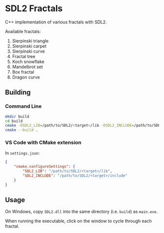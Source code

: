 # SDL2 Fractals

C++ implementation of various fractals with SDL2.

Available fractals:

1. Sierpinski triangle
2. Sierpinski carpet
3. Sierpinski curve
4. Fractal tree
5. Koch snowflake
6. Mandelbrot set
7. Box fractal
8. Dragon curve

## Building

### Command Line

```sh
mkdir build
cd build
cmake -DSDL2_LIB=/path/to/SDL2/<target>/lib -DSDL2_INCLUDE=/path/to/SDL2/<target>/include ..
cmake --build .
```

### VS Code with CMake extension

In `settings.json`:

```json
{
    "cmake.configureSettings": {
        "SDL2_LIB": "/path/to/SDL2/<target>/lib",
        "SDL2_INCLUDE": "/path/to/SDL2/<target>/include"
    }
}
```

## Usage

On Windows, copy `SDL2.dll` into the same directory (i.e. `build`) as `main.exe`.

When running the executable, click on the window to cycle through each fractal.
